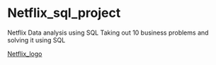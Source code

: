 # Netflix_sql_project
Netflix Data analysis using SQL 
Taking out 10 business problems and solving it using SQL

[Netflix_logo]()
